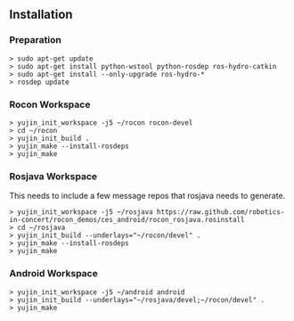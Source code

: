 ## Installation

### Preparation

```
> sudo apt-get update
> sudo apt-get install python-wstool python-rosdep ros-hydro-catkin
> sudo apt-get install --only-upgrade ros-hydro-*
> rosdep update
```

### Rocon Workspace

```
> yujin_init_workspace -j5 ~/rocon rocon-devel
> cd ~/rocon
> yujin_init_build .
> yujin_make --install-rosdeps
> yujin_make
```

### Rosjava Workspace

This needs to include a few message repos that rosjava needs to generate.

```
> yujin_init_workspace -j5 ~/rosjava https://raw.github.com/robotics-in-concert/rocon_demos/ces_android/rocon_rosjava.rosinstall
> cd ~/rosjava
> yujin_init_build --underlays="~/rocon/devel" .
> yujin_make --install-rosdeps
> yujin_make
```

### Android Workspace

```
> yujin_init_workspace -j5 ~/android android
> yujin_init_build --underlays="~/rosjava/devel;~/rocon/devel" .
> yujin_make
```
